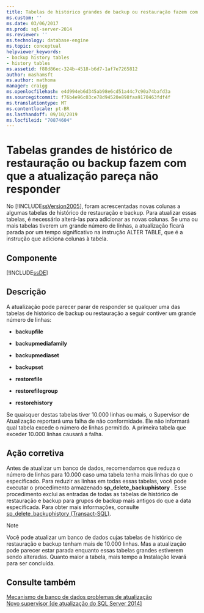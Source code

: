 ```yaml
---
title: Tabelas de histórico grandes de backup ou restauração fazem com que a atualização pareça não responder | Microsoft Docs
ms.custom: ''
ms.date: 03/06/2017
ms.prod: sql-server-2014
ms.reviewer: ''
ms.technology: database-engine
ms.topic: conceptual
helpviewer_keywords:
- backup history tables
- history tables
ms.assetid: f88d86ec-324b-4518-b6d7-1af7e7265812
author: mashamsft
ms.author: mathoma
manager: craigg
ms.openlocfilehash: e4d994eb6d345ab98e6cd51a44c7c90a74bafd3a
ms.sourcegitcommit: f76b4e96c03ce78d94520e898faa9170463fdf4f
ms.translationtype: MT
ms.contentlocale: pt-BR
ms.lasthandoff: 09/10/2019
ms.locfileid: "70874604"
---
```

# <a name="large-backup-or-restore-history-tables-make-upgrade-appear-to-not-respond"></a>Tabelas grandes de histórico de restauração ou backup fazem com que a atualização pareça não responder
  No [!INCLUDE[ssVersion2005](../../includes/ssversion2005-md.md)], foram acrescentadas novas colunas a algumas tabelas de histórico de restauração e backup. Para atualizar essas tabelas, é necessário alterá-las para adicionar as novas colunas. Se uma ou mais tabelas tiverem um grande número de linhas, a atualização ficará parada por um tempo significativo na instrução ALTER TABLE, que é a instrução que adiciona colunas à tabela.  
  
## <a name="component"></a>Componente  
 [!INCLUDE[ssDE](../../includes/ssde-md.md)]  
  
## <a name="description"></a>Descrição  
 A atualização pode parecer parar de responder se qualquer uma das tabelas de histórico de backup ou restauração a seguir contiver um grande número de linhas:  
  
-   **backupfile**  
  
-   **backupmediafamily**  
  
-   **backupmediaset**  
  
-   **backupset**  
  
-   **restorefile**  
  
-   **restorefilegroup**  
  
-   **restorehistory**  
  
 Se quaisquer destas tabelas tiver 10.000 linhas ou mais, o Supervisor de Atualização reportará uma falha de não conformidade. Ele não informará qual tabela excede o número de linhas permitido. A primeira tabela que exceder 10.000 linhas causará a falha.  
  
## <a name="corrective-action"></a>Ação corretiva  
 Antes de atualizar um banco de dados, recomendamos que reduza o número de linhas para 10.000 caso uma tabela tenha mais linhas do que o especificado. Para reduzir as linhas em todas essas tabelas, você pode executar o procedimento armazenado **sp_delete_backuphistory** . Esse procedimento exclui as entradas de todas as tabelas de histórico de restauração e backup para grupos de backup mais antigos do que a data especificada. Para obter mais informações, consulte [sp_delete_backuphistory &#40;Transact-SQL&#41;](/sql/relational-databases/system-stored-procedures/sp-delete-backuphistory-transact-sql).  
  
> [!NOTE]  
>  Você pode atualizar um banco de dados cujas tabelas de histórico de restauração e backup tenham mais de 10.000 linhas. Mas a atualização pode parecer estar parada enquanto essas tabelas grandes estiverem sendo alteradas. Quanto maior a tabela, mais tempo a Instalação levará para ser concluída.  
  
## <a name="see-also"></a>Consulte também  
 [Mecanismo de banco de dados problemas de atualização](../../../2014/sql-server/install/database-engine-upgrade-issues.md)   
 [Novo supervisor &#91;de atualização do SQL Server 2014&#93;](sql-server-2014-upgrade-advisor.md)  
  
  
